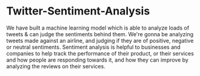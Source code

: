 # Twitter-Sentiment-Analysis
We have built a machine learning model which is able to analyze loads of tweets &amp; can judge the sentiments behind them. We're gonna be analyzing tweets made against an airline, and judging if they are of positive, negative or neutral sentiments. Sentiment analysis is helpful to businesses and companies to help track the performance of their product, or their services and how people are responding towards it, and how they can improve by analyzing the reviews on their services. 
